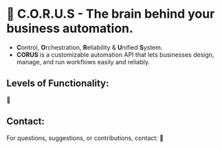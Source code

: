 # 🦗 C.O.R.U.S - The brain behind your business automation.

- **C**ontrol, **O**rchestration, **R**eliability & **U**nified **S**ystem.
- **CORUS** is a customizable automation API that lets businesses design, manage, and run workflows easily and reliably.

## Levels of Functionality:

🚧

## Contact:

For questions, suggestions, or contributions, contact: 🚧
